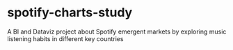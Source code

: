 # spotify-charts-study
A BI and Dataviz project about Spotify emergent markets by exploring music listening habits in different key countries
